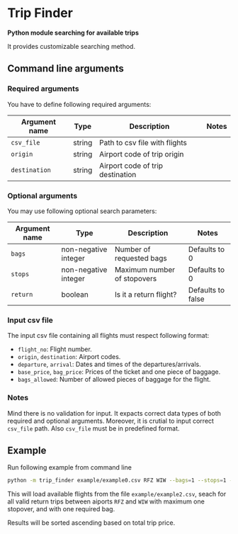 # Trip Finder

**Python module searching for available trips**

It provides customizable searching method.
## Command line arguments
### Required arguments

You have to define following required arguments:

| Argument name | Type   | Description                      | Notes |
|---------------|--------|----------------------------------|-------|
| `csv_file`    | string | Path to csv file with flights    |       |
| `origin`      | string | Airport code of trip origin      |       |
| `destination` | string | Airport code of trip destination |       |

### Optional arguments
You may use following optional search parameters:

| Argument name | Type                  | Description                 | Notes             |
|---------------|-----------------------|-----------------------------|-------------------|
| `bags`        | non-negative integer  | Number of requested bags    | Defaults to 0     |
| `stops`       | non-negative integer  | Maximum number of stopovers | Defaults to 0     |
| `return`      | boolean               | Is it a return flight?      | Defaults to false |
### Input csv file

The input csv file containing all flights must respect following format:
- `flight_no`: Flight number.
- `origin`, `destination`: Airport codes.
- `departure`, `arrival`: Dates and times of the departures/arrivals.
- `base_price`, `bag_price`: Prices of the ticket and one piece of baggage.
- `bags_allowed`: Number of allowed pieces of baggage for the flight.
### Notes

Mind there is no validation for input. It expacts correct data types of both required and optional arguments. Moreover, it is crutial to input correct `csv_file` path. Also `csv_file` must be in predefined format.
## Example

Run following example from command line

```bash
python -m trip_finder example/example0.csv RFZ WIW --bags=1 --stops=1 --return
```

This will load available flights from the file `example/example2.csv`, seach for all valid return trips between aiports `RFZ` and `WIW` with maximum one stopover, and with one required bag.

Results will be sorted ascending based on total trip price.

